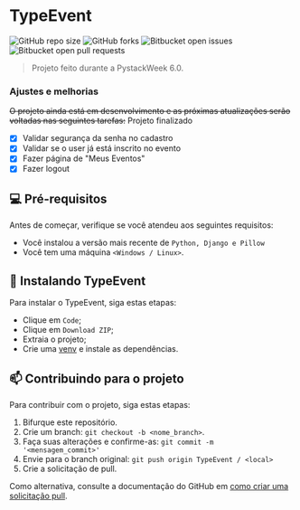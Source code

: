 # TypeEvent

![GitHub repo size](https://img.shields.io/github/repo-size/gabriel-preti-ferraz/TypeEvent?style=for-the-badge)
![GitHub forks](https://img.shields.io/github/forks/gabriel-preti-ferraz/TypeEvent?style=for-the-badge)
![Bitbucket open issues](https://img.shields.io/bitbucket/issues/gabriel-preti-ferraz/TypeEvent?style=for-the-badge)
![Bitbucket open pull requests](https://img.shields.io/bitbucket/pr-raw/gabriel-preti-ferraz/TypeEvent?style=for-the-badge)

> Projeto feito durante a PystackWeek 6.0.

### Ajustes e melhorias

~~O projeto ainda está em desenvolvimento e as próximas atualizações serão voltadas nas seguintes tarefas:~~
Projeto finalizado

- [x] Validar segurança da senha no cadastro
- [x] Validar se o user já está inscrito no evento
- [x] Fazer página de "Meus Eventos"
- [x] Fazer logout

## 💻 Pré-requisitos

Antes de começar, verifique se você atendeu aos seguintes requisitos:
* Você instalou a versão mais recente de `Python, Django e Pillow`
* Você tem uma máquina `<Windows / Linux>`.

## 🚀 Instalando TypeEvent

Para instalar o TypeEvent, siga estas etapas:

* Clique em `Code`;
* Clique em `Download ZIP`;
* Extraia o projeto;
* Crie uma <a href="https://www.alura.com.br/artigos/ambientes-virtuais-em-python?gclid=Cj0KCQjwlumhBhClARIsABO6p-y4hMc9cj3tKQBYlo_9aSZtMDlHH-0U3LNFnO1xU1vDZtgyjwt6YmcaArTeEALw_wcB">venv</a> e instale as dependências.

## 📫 Contribuindo para o projeto
Para contribuir com o projeto, siga estas etapas:

1. Bifurque este repositório.
2. Crie um branch: `git checkout -b <nome_branch>`.
3. Faça suas alterações e confirme-as: `git commit -m '<mensagem_commit>'`
4. Envie para o branch original: `git push origin TypeEvent / <local>`
5. Crie a solicitação de pull.

Como alternativa, consulte a documentação do GitHub em [como criar uma solicitação pull](https://help.github.com/en/github/collaborating-with-issues-and-pull-requests/creating-a-pull-request).
